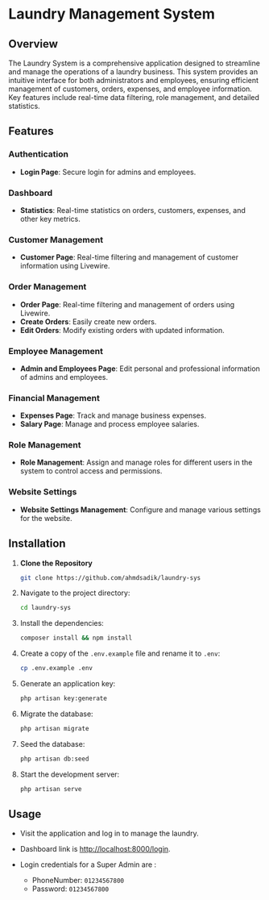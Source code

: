 # Laundry Management System

## Overview

The Laundry System is a comprehensive application designed to streamline and manage the operations of a laundry business. This system provides an intuitive interface for both administrators and employees, ensuring efficient management of customers, orders, expenses, and employee information. Key features include real-time data filtering, role management, and detailed statistics.

## Features

### Authentication
- **Login Page**: Secure login for admins and employees.

### Dashboard
- **Statistics**: Real-time statistics on orders, customers, expenses, and other key metrics.

### Customer Management
- **Customer Page**: Real-time filtering and management of customer information using Livewire.

### Order Management
- **Order Page**: Real-time filtering and management of orders using Livewire.
- **Create Orders**: Easily create new orders.
- **Edit Orders**: Modify existing orders with updated information.

### Employee Management
- **Admin and Employees Page**: Edit personal and professional information of admins and employees.

### Financial Management
- **Expenses Page**: Track and manage business expenses.
- **Salary Page**: Manage and process employee salaries.

### Role Management
- **Role Management**: Assign and manage roles for different users in the system to control access and permissions.

### Website Settings
- **Website Settings Management**: Configure and manage various settings for the website.

## Installation

1. **Clone the Repository**
   ```bash
   git clone https://github.com/ahmdsadik/laundry-sys
   ```
2. Navigate to the project directory:

    ```bash
    cd laundry-sys
    ```

3. Install the dependencies:

    ```bash
    composer install && npm install
    ```

4. Create a copy of the `.env.example` file and rename it to `.env`:

    ```bash
    cp .env.example .env
    ```

5. Generate an application key:

    ```bash
    php artisan key:generate
    ```

6. Migrate the database:

    ```bash
    php artisan migrate
    ```

7. Seed the database:

    ```bash
    php artisan db:seed
    ```

8. Start the development server:

    ```bash
    php artisan serve
    ```

## Usage


- Visit the application and log in to manage the laundry.
- Dashboard link is [http://localhost:8000/login](http://localhost:8000/dashboard/login).

- Login credentials for a Super Admin are :
    - PhoneNumber: `01234567800`
    - Password: `01234567800`
